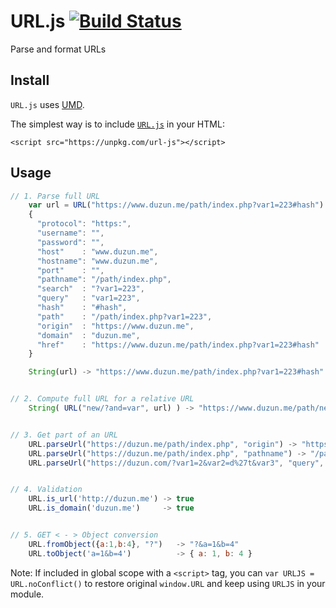 # URL.js [![Build Status](https://travis-ci.org/duzun/URL.js.svg?branch=master)](https://travis-ci.org/duzun/URL.js)

Parse and format URLs

## Install

`URL.js` uses [UMD](https://github.com/umdjs/umd).

The simplest way is to include [`URL.js`](https://unpkg.com/url-js) in your HTML:

```htmp
<script src="https://unpkg.com/url-js"></script>
```

## Usage

```javascript
// 1. Parse full URL
    var url = URL("https://www.duzun.me/path/index.php?var1=223#hash") ->
    {
      "protocol": "https:",
      "username": "",
      "password": "",
      "host"    : "www.duzun.me",
      "hostname": "www.duzun.me",
      "port"    : "",
      "pathname": "/path/index.php",
      "search"  : "?var1=223",
      "query"   : "var1=223",
      "hash"    : "#hash",
      "path"    : "/path/index.php?var1=223",
      "origin"  : "https://www.duzun.me",
      "domain"  : "duzun.me",
      "href"    : "https://www.duzun.me/path/index.php?var1=223#hash"
    }

    String(url) -> "https://www.duzun.me/path/index.php?var1=223#hash"


// 2. Compute full URL for a relative URL
    String( URL("new/?and=var", url) ) -> "https://www.duzun.me/path/new/?and=var"


// 3. Get part of an URL
    URL.parseUrl("https://duzun.me/path/index.php", "origin") -> "https://duzun.me"
    URL.parseUrl("https://duzun.me/path/index.php", "pathname") -> "/path/index.php"
    URL.parseUrl("https://duzun.com/?var1=2&var2=d%27t&var3", "query", true) -> { var1: "2", var2: "d't", var3: "" }


// 4. Validation
    URL.is_url('http://duzun.me') -> true
    URL.is_domain('duzun.me')     -> true


// 5. GET < - > Object conversion
    URL.fromObject({a:1,b:4}, "?")   -> "?&a=1&b=4"
    URL.toObject('a=1&b=4')          -> { a: 1, b: 4 }

```

Note:   If included in global scope with a `<script>` tag,
        you can `var URLJS = URL.noConflict()` to restore original `window.URL` and
        keep using `URLJS` in your module.

